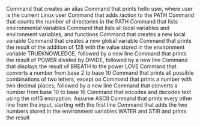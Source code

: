 Command that creates an alias
Command that prints hello user, where user is the current Linux user
Command that adds /action to the PATH
Command that counts the number of directories in the PATH
Command that lists environmental variables
Command that lists all local variables and environment variables, and functions
Command that creates a new local variable
Command that creates a new global variable
Command that prints the result of the addition of 128 with the value stored in the environment variable TRUEKNOWLEDGE, followed by a new line
Command that prints the result of POWER divided by DIVIDE, followed by a new line
Command that displays the result of BREATH to the power LOVE
Command that converts a number from base 2 to base 10
Command that prints all possible combinations of two letters, except oo
Command that prints a number with two decimal places, followed by a new line
Command that converts a number from base 10 to base 16
Command that encodes and decodes text using the rot13 encryption. Assume ASCII
Command that prints every other line from the input, starting with the first line
Command that adds the two numbers stored in the environment variables WATER and STIR and prints the result
